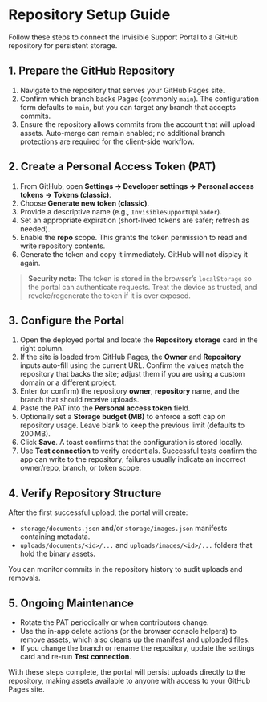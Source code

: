 # Repository Setup Guide

Follow these steps to connect the Invisible Support Portal to a GitHub repository for persistent storage.

## 1. Prepare the GitHub Repository
1. Navigate to the repository that serves your GitHub Pages site.
2. Confirm which branch backs Pages (commonly `main`). The configuration form defaults to `main`, but you can target any branch that accepts commits.
3. Ensure the repository allows commits from the account that will upload assets. Auto-merge can remain enabled; no additional branch protections are required for the client-side workflow.

## 2. Create a Personal Access Token (PAT)
1. From GitHub, open **Settings → Developer settings → Personal access tokens → Tokens (classic)**.
2. Choose **Generate new token (classic)**.
3. Provide a descriptive name (e.g., `InvisibleSupportUploader`).
4. Set an appropriate expiration (short-lived tokens are safer; refresh as needed).
5. Enable the **repo** scope. This grants the token permission to read and write repository contents.
6. Generate the token and copy it immediately. GitHub will not display it again.

> **Security note:** The token is stored in the browser’s `localStorage` so the portal can authenticate requests. Treat the device as trusted, and revoke/regenerate the token if it is ever exposed.

## 3. Configure the Portal
1. Open the deployed portal and locate the **Repository storage** card in the right column.
2. If the site is loaded from GitHub Pages, the **Owner** and **Repository** inputs auto-fill using the current URL. Confirm the values match the repository that backs the site; adjust them if you are using a custom domain or a different project.
3. Enter (or confirm) the repository **owner**, **repository** name, and the branch that should receive uploads.
4. Paste the PAT into the **Personal access token** field.
5. Optionally set a **Storage budget (MB)** to enforce a soft cap on repository usage. Leave blank to keep the previous limit (defaults to 200 MB).
6. Click **Save**. A toast confirms that the configuration is stored locally.
7. Use **Test connection** to verify credentials. Successful tests confirm the app can write to the repository; failures usually indicate an incorrect owner/repo, branch, or token scope.

## 4. Verify Repository Structure
After the first successful upload, the portal will create:
- `storage/documents.json` and/or `storage/images.json` manifests containing metadata.
- `uploads/documents/<id>/...` and `uploads/images/<id>/...` folders that hold the binary assets.

You can monitor commits in the repository history to audit uploads and removals.

## 5. Ongoing Maintenance
- Rotate the PAT periodically or when contributors change.
- Use the in-app delete actions (or the browser console helpers) to remove assets, which also cleans up the manifest and uploaded files.
- If you change the branch or rename the repository, update the settings card and re-run **Test connection**.

With these steps complete, the portal will persist uploads directly to the repository, making assets available to anyone with access to your GitHub Pages site.
